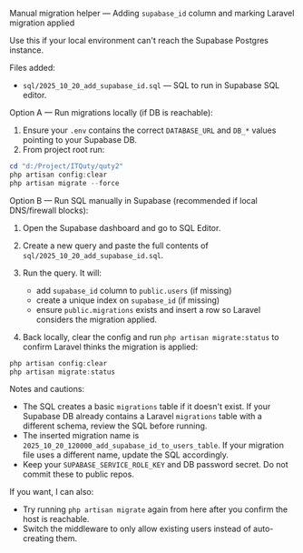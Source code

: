 Manual migration helper — Adding `supabase_id` column and marking Laravel migration applied

Use this if your local environment can't reach the Supabase Postgres instance.

Files added:
- `sql/2025_10_20_add_supabase_id.sql` — SQL to run in Supabase SQL editor.

Option A — Run migrations locally (if DB is reachable):
1) Ensure your `.env` contains the correct `DATABASE_URL` and `DB_*` values pointing to your Supabase DB.
2) From project root run:

```powershell
cd "d:/Project/ITQuty/quty2"
php artisan config:clear
php artisan migrate --force
```

Option B — Run SQL manually in Supabase (recommended if local DNS/firewall blocks):
1) Open the Supabase dashboard and go to SQL Editor.
2) Create a new query and paste the full contents of `sql/2025_10_20_add_supabase_id.sql`.
3) Run the query. It will:
   - add `supabase_id` column to `public.users` (if missing)
   - create a unique index on `supabase_id` (if missing)
   - ensure `public.migrations` exists and insert a row so Laravel considers the migration applied.

4) Back locally, clear the config and run `php artisan migrate:status` to confirm Laravel thinks the migration is applied:

```powershell
php artisan config:clear
php artisan migrate:status
```

Notes and cautions:
- The SQL creates a basic `migrations` table if it doesn't exist. If your Supabase DB already contains a Laravel `migrations` table with a different schema, review the SQL before running.
- The inserted migration name is `2025_10_20_120000_add_supabase_id_to_users_table`. If your migration file uses a different name, update the SQL accordingly.
- Keep your `SUPABASE_SERVICE_ROLE_KEY` and DB password secret. Do not commit these to public repos.

If you want, I can also:
- Try running `php artisan migrate` again from here after you confirm the host is reachable.
- Switch the middleware to only allow existing users instead of auto-creating them.
